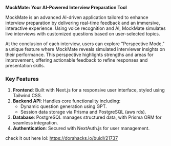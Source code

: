 **MockMate: Your AI-Powered Interview Preparation Tool**

MockMate is an advanced AI-driven application tailored to enhance interview preparation by delivering real-time feedback and an immersive, interactive experience. Using voice recognition and AI, MockMate simulates live interviews with customized questions based on user-selected topics. 

At the conclusion of each interview, users can explore "Perspective Mode," a unique feature where MockMate reveals simulated interviewer insights on their performance. This perspective highlights strengths and areas for improvement, offering actionable feedback to refine responses and presentation skills.

### **Key Features**
1. **Frontend**: Built with Next.js for a responsive user interface, styled using Tailwind CSS.
2. **Backend API**: Handles core functionality including:
   - Dynamic question generation using GPT.
   - Session data storage via Prisma and PostgreSQL (aws rds).
3. **Database**: PostgreSQL manages structured data, with Prisma ORM for seamless integration.
4. **Authentication**: Secured with NextAuth.js for user management.

check it out here lol: https://dorahacks.io/buidl/21737
